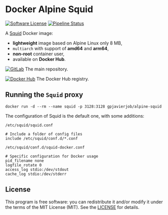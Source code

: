 <!-- vale off -->
# Docker Alpine Squid
<!-- vale on -->

[![Software License](https://img.shields.io/badge/license-MIT-informational.svg?style=flat)](LICENSE)
[![Pipeline Status](https://gitlab.com/op_so/docker/alpine-squid/badges/main/pipeline.svg)](https://gitlab.com/op_so/docker/alpine-squid/pipelines)

A [Squid](http://www.squid-cache.org/) Docker image:

* **lightweight** image based on Alpine Linux only 8 MB,
* `multiarch` with support of **amd64** and **arm64**,
* **non-root** container user,
* available on **Docker Hub**.

[![GitLab](https://shields.io/badge/Gitlab-informational?logo=gitlab&style=flat-square)](https://gitlab.com/op_so/docker/alpine-squid) The main repository.

[![Docker Hub](https://shields.io/badge/dockerhub-informational?logo=docker&logoColor=white&style=flat-square)](https://hub.docker.com/r/gpjavierjob/alpine-squid) The Docker Hub registry.

## Running the `Squid` proxy

```shell
docker run -d --rm --name squid -p 3128:3128 gpjavierjob/alpine-squid
```

The configuration of Squid is the default one, with some additions:

`/etc/squid/squid.conf`

```shell
# Include a folder of config files
include /etc/squid/conf.d/*.conf
```

`/etc/squid/conf.d/squid-docker.conf`

```shell
# Specific configuration for Docker usage
pid_filename none
logfile_rotate 0
access_log stdio:/dev/stdout
cache_log stdio:/dev/stderr
```

## License

<!-- vale off -->
This program is free software: you can redistribute it and/or modify it under the terms of the MIT License (MIT). See the [LICENSE](https://opensource.org/licenses/MIT) for details.
<!-- vale on -->
